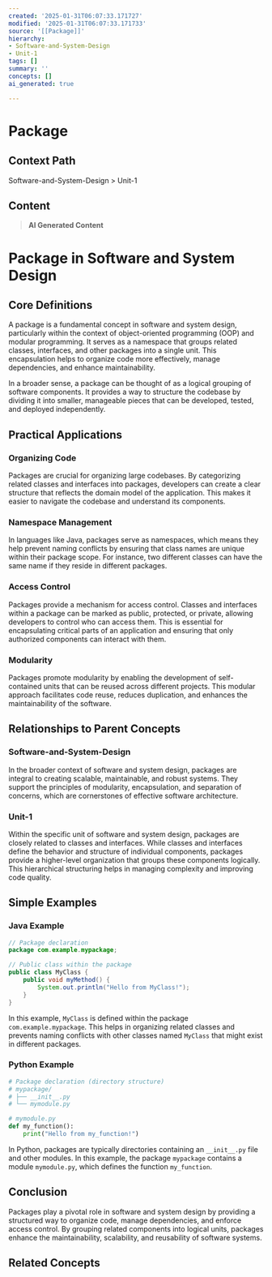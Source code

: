 ```yaml
---
created: '2025-01-31T06:07:33.171727'
modified: '2025-01-31T06:07:33.171733'
source: '[[Package]]'
hierarchy:
- Software-and-System-Design
- Unit-1
tags: []
summary: ''
concepts: []
ai_generated: true

---
```


# Package

## Context Path
Software-and-System-Design > Unit-1

## Content
> **AI Generated Content**
 # Package in Software and System Design

## Core Definitions

A package is a fundamental concept in software and system design, particularly within the context of object-oriented programming (OOP) and modular programming. It serves as a namespace that groups related classes, interfaces, and other packages into a single unit. This encapsulation helps to organize code more effectively, manage dependencies, and enhance maintainability.

In a broader sense, a package can be thought of as a logical grouping of software components. It provides a way to structure the codebase by dividing it into smaller, manageable pieces that can be developed, tested, and deployed independently.

## Practical Applications

### Organizing Code
Packages are crucial for organizing large codebases. By categorizing related classes and interfaces into packages, developers can create a clear structure that reflects the domain model of the application. This makes it easier to navigate the codebase and understand its components.

### Namespace Management
In languages like Java, packages serve as namespaces, which means they help prevent naming conflicts by ensuring that class names are unique within their package scope. For instance, two different classes can have the same name if they reside in different packages.

### Access Control
Packages provide a mechanism for access control. Classes and interfaces within a package can be marked as public, protected, or private, allowing developers to control who can access them. This is essential for encapsulating critical parts of an application and ensuring that only authorized components can interact with them.

### Modularity
Packages promote modularity by enabling the development of self-contained units that can be reused across different projects. This modular approach facilitates code reuse, reduces duplication, and enhances the maintainability of the software.

## Relationships to Parent Concepts

### Software-and-System-Design
In the broader context of software and system design, packages are integral to creating scalable, maintainable, and robust systems. They support the principles of modularity, encapsulation, and separation of concerns, which are cornerstones of effective software architecture.

### Unit-1
Within the specific unit of software and system design, packages are closely related to classes and interfaces. While classes and interfaces define the behavior and structure of individual components, packages provide a higher-level organization that groups these components logically. This hierarchical structuring helps in managing complexity and improving code quality.

## Simple Examples

### Java Example
```java
// Package declaration
package com.example.mypackage;

// Public class within the package
public class MyClass {
    public void myMethod() {
        System.out.println("Hello from MyClass!");
    }
}
```
In this example, `MyClass` is defined within the package `com.example.mypackage`. This helps in organizing related classes and prevents naming conflicts with other classes named `MyClass` that might exist in different packages.

### Python Example
```python
# Package declaration (directory structure)
# mypackage/
# ├── __init__.py
# └── mymodule.py

# mymodule.py
def my_function():
    print("Hello from my_function!")
```
In Python, packages are typically directories containing an `__init__.py` file and other modules. In this example, the package `mypackage` contains a module `mymodule.py`, which defines the function `my_function`.

## Conclusion
Packages play a pivotal role in software and system design by providing a structured way to organize code, manage dependencies, and enforce access control. By grouping related components into logical units, packages enhance the maintainability, scalability, and reusability of software systems.

## Related Concepts
